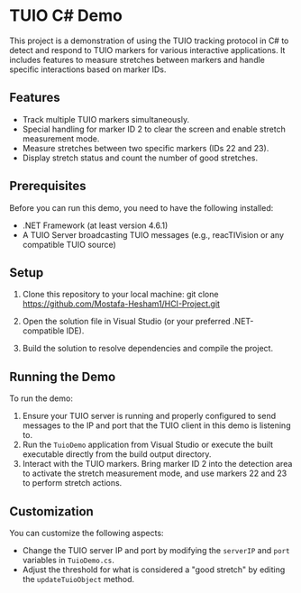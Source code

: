 # TUIO C# Demo

This project is a demonstration of using the TUIO tracking protocol in C# to detect and respond to TUIO markers for various interactive applications. It includes features to measure stretches between markers and handle specific interactions based on marker IDs.

## Features

- Track multiple TUIO markers simultaneously.
- Special handling for marker ID 2 to clear the screen and enable stretch measurement mode.
- Measure stretches between two specific markers (IDs 22 and 23).
- Display stretch status and count the number of good stretches.

## Prerequisites

Before you can run this demo, you need to have the following installed:
- .NET Framework (at least version 4.6.1)
- A TUIO Server broadcasting TUIO messages (e.g., reacTIVision or any compatible TUIO source)

## Setup

1. Clone this repository to your local machine:
 git clone https://github.com/Mostafa-Hesham1/HCI-Project.git


2. Open the solution file in Visual Studio (or your preferred .NET-compatible IDE).
3. Build the solution to resolve dependencies and compile the project.

## Running the Demo

To run the demo:
1. Ensure your TUIO server is running and properly configured to send messages to the IP and port that the TUIO client in this demo is listening to.
2. Run the `TuioDemo` application from Visual Studio or execute the built executable directly from the build output directory.
3. Interact with the TUIO markers. Bring marker ID 2 into the detection area to activate the stretch measurement mode, and use markers 22 and 23 to perform stretch actions.

## Customization

You can customize the following aspects:
- Change the TUIO server IP and port by modifying the `serverIP` and `port` variables in `TuioDemo.cs`.
- Adjust the threshold for what is considered a "good stretch" by editing the `updateTuioObject` method.


